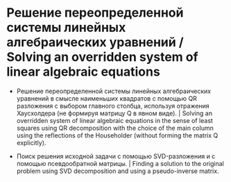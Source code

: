 # Решение переопределенной системы линейных алгебраических уравнений / Solving an overridden system of linear algebraic equations
* Решение переопределенной системы линейных алгебраических уравнений в смысле наименьших квадратов с помощью QR разложения с выбором главного столбца, используя отражения Хаусхолдера (не формируя матрицу Q в явном виде). | Solving an overridden system of linear algebraic equations in the sense of least squares using QR decomposition with the choice of the main column using the reflections of the Householder (without forming the matrix Q explicitly).

* Поиск решения исходной задачи с помощью SVD-разложения и с помощью псевдообратной матрицы. | Finding a solution to the original problem using SVD decomposition and using a pseudo-inverse matrix.






